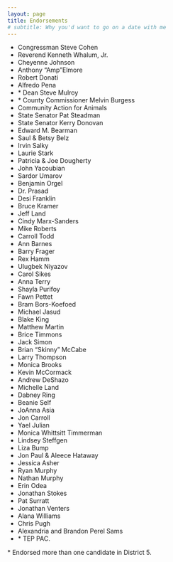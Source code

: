 ```yaml
---
layout: page
title: Endorsements
# subtitle: Why you'd want to go on a date with me
---
```


- Congressman Steve Cohen
- Reverend Kenneth Whalum, Jr.
- Cheyenne Johnson
- Anthony “Amp”Elmore
- Robert Donati
- Alfredo Pena
- \* Dean Steve Mulroy
- \* County Commissioner Melvin Burgess
- Community Action for Animals
- State Senator Pat Steadman
- State Senator Kerry Donovan
- Edward M. Bearman
- Saul & Betsy Belz
- Irvin Salky
- Laurie Stark
- Patricia & Joe Dougherty
- John Yacoubian
- Sardor Umarov
- Benjamin Orgel
- Dr. Prasad
- Desi Franklin
- Bruce Kramer
- Jeff Land
- Cindy Marx-Sanders
- Mike Roberts
- Carroll Todd
- Ann Barnes
- Barry Frager
- Rex Hamm
- Ulugbek Niyazov
- Carol Sikes
- Anna Terry
- Shayla Purifoy
- Fawn Pettet
- Bram Bors-Koefoed
- Michael Jasud
- Blake King
- Matthew Martin
- Brice Timmons
- Jack Simon
- Brian “Skinny” McCabe
- Larry Thompson
- Monica Brooks
- Kevin McCormack
- Andrew DeShazo
- Michelle Land
- Dabney Ring
- Beanie Self
- JoAnna Asia
- Jon Carroll
- Yael Julian
- Monica Whittsitt Timmerman
- Lindsey Steffgen
- Liza Bump
- Jon Paul & Aleece Hataway
- Jessica Asher
- Ryan Murphy
- Nathan Murphy
- Erin Odea
- Jonathan Stokes
- Pat Surratt
- Jonathan Venters
- Alana Williams
- Chris Pugh
- Alexandria and Brandon Perel Sams
- \* TEP PAC.

\* Endorsed more than one candidate in District 5.